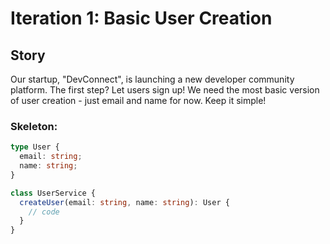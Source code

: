 # Iteration 1: Basic User Creation

## Story

Our startup, "DevConnect", is launching a new developer community platform.
The first step? Let users sign up! We need the most basic version of user creation -
just email and name for now. Keep it simple!

### Skeleton:

```typescript
type User {
  email: string;
  name: string;
}

class UserService {
  createUser(email: string, name: string): User {
    // code
  }
}
```
